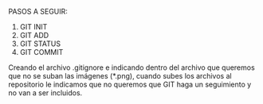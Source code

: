 PASOS A SEGUIR:
1. GIT INIT
2. GIT ADD
3. GIT STATUS
4. GIT COMMIT

Creando el archivo .gitignore e indicando dentro del archivo que queremos que no se suban las imágenes (*.png), cuando subes los archivos al repositorio le indicamos que no queremos que GIT haga un seguimiento y no van a ser incluidos.